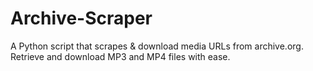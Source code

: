 # Archive-Scraper
A Python script that scrapes &amp; download media URLs from archive.org. Retrieve and download MP3 and MP4 files with ease.
